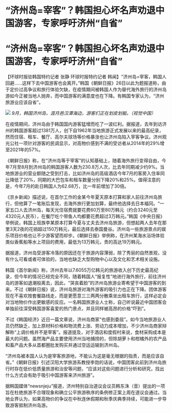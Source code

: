 # “济州岛=宰客”？韩国担心坏名声劝退中国游客，专家呼吁济州“自省”

# “济州岛=宰客”？韩国担心坏名声劝退中国游客，专家呼吁济州“自省”

【环球时报驻韩国特约记者 张静 环球时报特约记者
韩闻】“济州岛=宰客，韩国人回避……这样下去中国游客也会离开。”韩国《朝鲜日报》26日以此为题报道称，由于定价过高争议和旅行体验欠缺，在疫情期间被韩国人作为替代海外旅行的济州岛游如今正被当地人抛弃，而中国游客的满意度也在下降。有韩国专家认为，“济州旅游业应该自省”。

![](https://inews.gtimg.com/om_bt/OdPd6jkf2jaYOfRkhizFcxsrtkWVZN9qmunHprlwnSABsAA/1000)
_9月，韩国济州岛，涯月邑汉潭海边，游客们正在划皮划艇。（视觉中国）_

在疫情期间，济州岛由于韩国国内游客猛增而吃了一波红利。据报道，去年到访济州的韩国游客超过1381万人，创下自1962年当地旅游正式发展以来的最高纪录，然而住宿、租车、餐厅、高尔夫球场等价格暴涨也让济州岛陷入宰客争议。济州观光公社一项针对游客的民调显示，对高物价感到不满的受访者从2014年的29%增至2021年的57%。

《朝鲜日报》称，在“济州岛等于宰客”的认知基础上，随着海外旅行变得自由，今年7月至8月到济州岛的韩国游客人数为230.8万人次，比去年同期减少约9%。当地旅游业的营业额随之受到打击，比如济州岛的高级酒店今年7月的客房入住率同比降低了20%，同期的大巴包车和租车数量分别下降20%和25%。值得注意的是，今年7月的赴日韩国人为62.68万，比一年前增加了30倍。

《京乡新闻》描述说，在首尔工作的金某今年夏天原本打算和家人前往济州岛旅行，但他算了一笔账后发现，去海外旅行更加划算，最终他选择去日本福冈。“一家五口人去济州岛，每天光住宿费就要花费60万至80万韩元（约合3240元至4320元人民币），在餐厅吃个带鱼人均都要花费超过3万韩元。”韩国《中央日报》举例说，韩国上班族李某原本打算今夏与丈夫去济州岛旅游，但想起两人去年在那里3天2夜的花销超过150万韩元，最后选择去泰国曼谷。济州岛一些旅游景点的娱乐项目价格也让不少游客望而却步。《朝鲜日报》举例称，在济州某海水浴场体验类似香蕉船等水上项目的费用，最低为13万韩元，贵的高达19万韩元。

据报道，济州岛受游客冷落的原因还在于旅游内容薄弱，除了秀丽的自然景观，没有什么可看或者可体验的，当地也缺乏大型购物中心以及文化和艺术相关设施。

韩国《首尔新闻》称，济州去年以7.6055万亿韩元的旅游收入创下历史最高纪录，但今年的情况已经完全不同，随着韩国人“报复性”地进行海外旅行，前往济州岛的游客如退潮般离去，因此，“哭丧着脸”的济州岛旅游业寄希望于中国游客的到来。不过《朝鲜日报》说，济州岛旅游对海外游客的吸引力也正在下降。团体游客现在不喜欢按套餐路线走，而是更愿意三三两两分散乘坐出租车旅行，这样必定会对当地物价作出更敏感的反应。一名韩国旅游业人士称，自己听说最近中国团客会单独前往深受韩国游客喜爱的热门景点，并且同样被高昂的价格“吓到”。

不过《韩国经济》近日一篇文章说，济州岛商家“也感到委屈”。如今当地旅游业人员仍然缺乏，加上原材料价格和物流费上涨、劳动力成本增加，不少济州岛商家辩解称“上调价格并不是宰客”。报道提及，对于酒店和度假村来说，食材采购成本是最大的问题。虽然海产品主要使用济州当地捕捞的，但除胡萝卜和柑橘外的农产品和畜产品大多从首都圈批发购买并通过空运运输到济州岛。

“济州岛被本国人认为是宰客旅游地，不能认为这是毫无根据的指责，而是应该自省。”《朝鲜日报》引述汉阳大学旅游系教授李勋的话说，中国团客此前到济州岛旅行时存在低价低质量旅游和治安等问题，“应该对这些问题进行分析和研究，找出什么方式会有助于吸引中国游客来济州旅游”。

据韩国媒体“newsnjeju”报道，济州特别自治道议会议员韩东洙（音）提出的一项旨在杜绝旅游不合理现象和确立公平旅游秩序的条例修正案上周在道议会通过。当地业界认为，如果高物价的争议在中秋连休假期和秋季庆典季持续，可能进一步导致游客抵制济州岛游。

